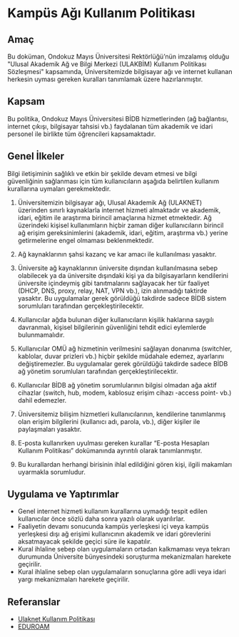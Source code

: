 Kampüs Ağı Kullanım Politikası
==============================

Amaç
----

Bu doküman, Ondokuz Mayıs Üniversitesi Rektörlüğü’nün imzalamış olduğu "Ulusal
Akademik Ağ ve Bilgi Merkezi (ULAKBİM) Kullanım Politikası Sözleşmesi"
kapsamında, Üniversitemizde bilgisayar ağı ve internet kullanan herkesin uyması
gereken kuralları tanımlamak üzere hazırlanmıştır.

Kapsam
-------

Bu politika, Ondokuz Mayıs Üniversitesi BİDB hizmetlerinden (ağ bağlantısı,
internet çıkışı, bilgisayar tahsisi vb.) faydalanan tüm akademik ve idari
personel ile birlikte tüm öğrencileri kapsamaktadır.

Genel İlkeler
-------------

Bilgi iletişiminin sağlıklı ve etkin bir şekilde devam etmesi ve bilgi
güvenliğinin sağlanması için tüm kullanıcıların aşağıda belirtilen kullanım
kurallarına uymaları gerekmektedir.

1. Üniversitemizin bilgisayar ağı, Ulusal Akademik Ağ (ULAKNET) üzerinden
   sınırlı kaynaklarla internet hizmeti almaktadır ve akademik, idari, eğitim
   ile araştırma birincil amaçlarına hizmet etmektedir. Ağ üzerindeki kişisel
   kullanımların hiçbir zaman diğer kullanıcıların birincil ağ erişim
   gereksinimlerini (akademik, idari, eğitim, araştırma vb.) yerine
   getirmelerine engel olmaması beklenmektedir.

1. Ağ kaynaklarının şahsi kazanç ve kar amacı ile kullanılması yasaktır.

1. Üniversite ağ kaynaklarının üniversite dışından kullanılmasına sebep
   olabilecek ya da üniversite dışındaki kişi ya da bilgisayarların kendilerini
   üniversite içindeymiş gibi tanıtmalarını sağlayacak her tür faaliyet (DHCP,
   DNS, proxy, relay, NAT, VPN vb.), izin alınmadığı taktirde yasaktır. Bu
   uygulamalar gerek görüldüğü takdirde sadece BİDB sistem sorumluları
   tarafından gerçekleştirilecektir.

1. Kullanıcılar ağda bulunan diğer kullanıcıların kişilik haklarına saygılı
   davranmalı, kişisel bilgilerinin güvenliğini tehdit edici eylemlerde
   bulunmamalıdır.

1. Kullanıcılar OMÜ ağ hizmetinin verilmesini sağlayan donanıma (switchler,
   kablolar, duvar prizleri vb.) hiçbir şekilde müdahale edemez, ayarlarını
   değiştiremezler. Bu uygulamalar gerek görüldüğü takdirde sadece BİDB ağ
   yönetim sorumluları tarafından gerçekleştirilecektir.

1. Kullanıcılar BİDB ağ yönetim sorumlularının bilgisi olmadan ağa aktif
   cihazlar (switch, hub, modem, kablosuz erişim cihazı -access point- vb.)
   dahil edemezler.

1. Üniversitemiz bilişim hizmetleri kullanıcılarının, kendilerine tanımlanmış olan
   erişim bilgilerini (kullanıcı adı, parola, vb.), diğer kişiler ile paylaşmaları yasaktır.

1. E-posta kullanırken uyulması gereken kurallar “E-posta Hesapları Kullanım
   Politikası” dokümanında ayrıntılı olarak tanımlanmıştır.

1. Bu kurallardan herhangi birisinin ihlal edildiğini gören kişi, ilgili
   makamları uyarmakla sorumludur.

Uygulama ve Yaptırımlar
-----------------------

- Genel internet hizmeti kullanım kurallarına uymadığı tespit edilen
  kullanıcılar önce sözlü daha sonra yazılı olarak uyarılırlar.
- Faaliyetin devamı sonucunda kampüs yerleşkesi içi veya kampüs yerleşkesi dışı
  ağ erişimi kullanıcının akademik ve idari görevlerini aksatmayacak şekilde
  geçici süre ile kapatılır.
- Kural ihlaline sebep olan uygulamaların ortadan kalkmaması veya tekrarı
  durumunda Üniversite bünyesindeki soruşturma mekanizmaları harekete geçirilir.
- Kural ihlaline sebep olan uygulamaların sonuçlarına göre adli veya idari yargı
  mekanizmaları harekete geçirilir.

Referanslar
-----------

- [Ulaknet Kullanım Politikası](http://ulakbim.tubitak.gov.tr/sites/images/Ulakbim/ukp-v2011.pdf)
- [EDUROAM](http://eduroam.omu.edu.tr/)
